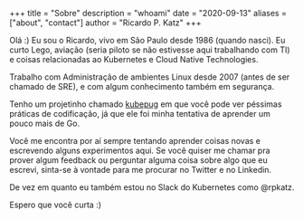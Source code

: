 +++
title = "Sobre"
description = "whoami"
date = "2020-09-13"
aliases = ["about", "contact"]
author = "Ricardo P. Katz"
+++

Olá :) Eu sou o Ricardo, vivo em São Paulo desde 1986 (quando nasci). Eu curto Lego, aviação (seria piloto se não estivesse aqui trabalhando com TI) e coisas relacionadas ao Kubernetes e Cloud Native Technologies.

Trabalho com Administração de ambientes Linux desde 2007 (antes de ser chamado de SRE), e com algum conhecimento também em segurança.

Tenho um projetinho chamado [kubepug](https://github.com/rikatz/kubepug) em que você pode ver péssimas práticas de codificação, já que ele foi minha tentativa de aprender um pouco mais de Go.

Você me encontra por aí sempre tentando aprender coisas novas e escrevendo alguns experimentos aqui. Se você quiser me chamar pra prover algum feedback ou perguntar alguma coisa sobre algo que eu escrevi, sinta-se à vontade para me procurar no Twitter e no Linkedin.

De vez em quanto eu também estou no Slack do Kubernetes como @rpkatz.

Espero que você curta :)